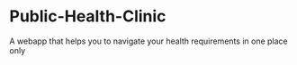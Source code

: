 # Public-Health-Clinic
A webapp that helps you to navigate your health requirements in one place only
